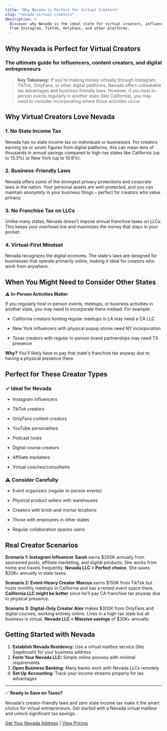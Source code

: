 ```yaml
---
title: "Why Nevada is Perfect for Virtual Creators"
slug: "nevada-virtual-creators"
description: >
  Discover why Nevada is the ideal state for virtual creators, influencers, and content creators earning
  from Instagram, TikTok, OnlyFans, and other platforms.
---
```


## Why Nevada is Perfect for Virtual Creators

### The ultimate guide for influencers, content creators, and digital entrepreneurs

> **Key Takeaway:** If you're making money virtually through Instagram, TikTok, OnlyFans, or other digital
> platforms, Nevada offers unbeatable tax advantages and business-friendly laws. However, if you host
> in-person events regularly in another state (like California), you may need to consider incorporating where
> those activities occur.

## Why Virtual Creators Love Nevada

### 1. No State Income Tax

Nevada has no state income tax on individuals or businesses. For creators earning six or seven figures from
digital platforms, this can mean tens of thousands in annual savings compared to high-tax states like California
(up to 13.3%) or New York (up to 10.9%).

### 2. Business-Friendly Laws

Nevada offers some of the strongest privacy protections and corporate laws in the nation. Your personal
assets are well-protected, and you can maintain anonymity in your business filings – perfect for creators who
value privacy.

### 3. No Franchise Tax on LLCs

Unlike many states, Nevada doesn't impose annual franchise taxes on LLCs. This keeps your overhead low and
maximizes the money that stays in your pocket.

### 4. Virtual-First Mindset

Nevada recognizes the digital economy. The state's laws are designed for businesses that operate primarily
online, making it ideal for creators who work from anywhere.

## When You Might Need to Consider Other States

⚠️ **In-Person Activities Matter**

If you regularly host in-person events, meetups, or business activities in another state, you may need to
incorporate there instead. For example:

- California creators hosting regular meetups in LA may need a CA LLC

- New York influencers with physical popup stores need NY incorporation

- Texas creators with regular in-person brand partnerships may need TX presence

**Why?** You'll likely have to pay that state's franchise tax anyway due to having a physical presence there.

## Perfect for These Creator Types

### ✓ Ideal for Nevada

- Instagram influencers

- TikTok creators

- OnlyFans content creators

- YouTube personalities

- Podcast hosts

- Digital course creators

- Affiliate marketers

- Virtual coaches/consultants

### ⚠ Consider Carefully

- Event organizers (regular in-person events)

- Physical product sellers with warehouses

- Creators with brick-and-mortar locations

- Those with employees in other states

- Regular collaboration spaces users

## Real Creator Scenarios

**Scenario 1: Instagram Influencer**
**Sarah** earns $200K annually from sponsored posts, affiliate marketing, and digital products. She works
from home and travels frequently. **Nevada LLC = Perfect choice.** She saves $20K+ annually in state taxes.

**Scenario 2: Event-Heavy Creator**
**Marcus** earns $150K from TikTok but hosts monthly meetups in California and has a rented event space
there. **California LLC might be better** since he'll pay CA franchise tax anyway due to physical presence.

**Scenario 3: Digital-Only Creator**
**Alex** makes $300K from OnlyFans and digital courses, working entirely online. Lives in a high-tax state
but all business is virtual. **Nevada LLC = Massive savings** of $30K+ annually.

## Getting Started with Nevada

1. **Establish Nevada Residency:** Use a virtual mailbox service (like Sagebrush) for your business address
2. **Form Your Nevada LLC:** Simple online process with minimal requirements
3. **Open Business Banking:** Many banks work with Nevada LLCs remotely
4. **Set Up Accounting:** Track your income streams properly for tax advantages

---

✅ **Ready to Save on Taxes?**

Nevada's creator-friendly laws and zero state income tax make it the smart choice for virtual entrepreneurs.
Get started with a Nevada virtual mailbox and unlock significant tax savings.

[Get Your Nevada Address](mailto:support@sagebrush.services) | [View Pricing](/pricing)
